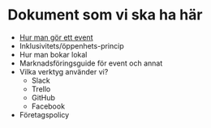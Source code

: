 Dokument som vi ska ha här
==========================

 - [Hur man gör ett event](./hur-man-gör-ett-event.md)
 - Inklusivitets/öppenhets-princip
 - Hur man bokar lokal
 - Marknadsföringsguide för event och annat
 - Vilka verktyg använder vi?
   - Slack
   - Trello
   - GitHub
   - Facebook
 - Företagspolicy
